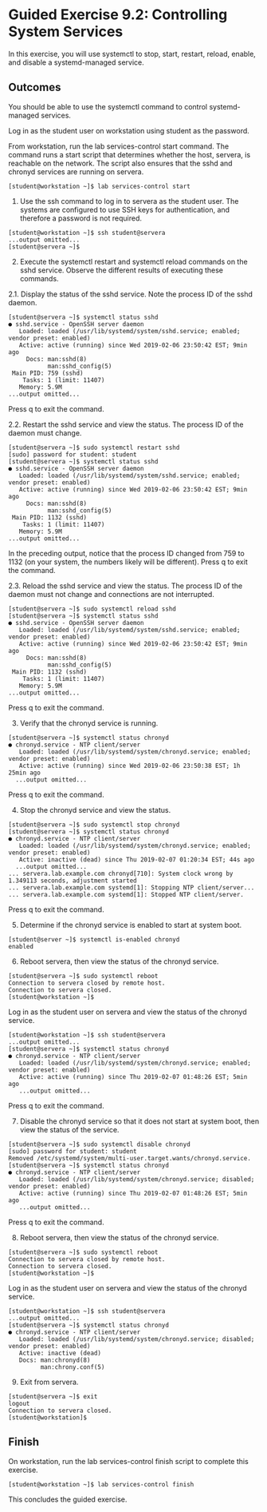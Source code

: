 # Guided Exercise 9.2: Controlling System Services

In this exercise, you will use systemctl to stop, start, restart, reload, enable, and disable a systemd-managed service.

## Outcomes

You should be able to use the systemctl command to control systemd-managed services.

Log in as the student user on workstation using student as the password.

From workstation, run the lab services-control start command. The command runs a start script that determines whether the host, servera, is reachable on the network. The script also ensures that the sshd and chronyd services are running on servera.

```
[student@workstation ~]$ lab services-control start
```

1. Use the ssh command to log in to servera as the student user. The systems are configured to use SSH keys for authentication, and therefore a password is not required.

```
[student@workstation ~]$ ssh student@servera
...output omitted...
[student@servera ~]$ 
```

2. Execute the systemctl restart and systemctl reload commands on the sshd service. Observe the different results of executing these commands.

2.1. Display the status of the sshd service. Note the process ID of the sshd daemon.

```
[student@servera ~]$ systemctl status sshd
● sshd.service - OpenSSH server daemon
   Loaded: loaded (/usr/lib/systemd/system/sshd.service; enabled; vendor preset: enabled)
   Active: active (running) since Wed 2019-02-06 23:50:42 EST; 9min ago
     Docs: man:sshd(8)
           man:sshd_config(5)
 Main PID: 759 (sshd)
    Tasks: 1 (limit: 11407)
   Memory: 5.9M
...output omitted...
```

Press q to exit the command.

2.2. Restart the sshd service and view the status. The process ID of the daemon must change.

```
[student@servera ~]$ sudo systemctl restart sshd
[sudo] password for student: student
[student@servera ~]$ systemctl status sshd
● sshd.service - OpenSSH server daemon
   Loaded: loaded (/usr/lib/systemd/system/sshd.service; enabled; vendor preset: enabled)
   Active: active (running) since Wed 2019-02-06 23:50:42 EST; 9min ago
     Docs: man:sshd(8)
           man:sshd_config(5)
 Main PID: 1132 (sshd)
    Tasks: 1 (limit: 11407)
   Memory: 5.9M
...output omitted...
```

In the preceding output, notice that the process ID changed from 759 to 1132 (on your system, the numbers likely will be different). Press q to exit the command.

2.3. Reload the sshd service and view the status. The process ID of the daemon must not change and connections are not interrupted.

```
[student@servera ~]$ sudo systemctl reload sshd
[student@servera ~]$ systemctl status sshd
● sshd.service - OpenSSH server daemon
   Loaded: loaded (/usr/lib/systemd/system/sshd.service; enabled; vendor preset: enabled)
   Active: active (running) since Wed 2019-02-06 23:50:42 EST; 9min ago
     Docs: man:sshd(8)
           man:sshd_config(5)
 Main PID: 1132 (sshd)
    Tasks: 1 (limit: 11407)
   Memory: 5.9M
...output omitted...
```

Press q to exit the command.

3. Verify that the chronyd service is running.

```
[student@servera ~]$ systemctl status chronyd
● chronyd.service - NTP client/server
   Loaded: loaded (/usr/lib/systemd/system/chronyd.service; enabled; vendor preset: enabled)
   Active: active (running) since Wed 2019-02-06 23:50:38 EST; 1h 25min ago
  ...output omitted...
```

Press q to exit the command.

4. Stop the chronyd service and view the status.

```
[student@servera ~]$ sudo systemctl stop chronyd
[student@servera ~]$ systemctl status chronyd
● chronyd.service - NTP client/server
   Loaded: loaded (/usr/lib/systemd/system/chronyd.service; enabled; vendor preset: enabled)
   Active: inactive (dead) since Thu 2019-02-07 01:20:34 EST; 44s ago
  ...output omitted...
... servera.lab.example.com chronyd[710]: System clock wrong by 1.349113 seconds, adjustment started
... servera.lab.example.com systemd[1]: Stopping NTP client/server...
... servera.lab.example.com systemd[1]: Stopped NTP client/server.
```

Press q to exit the command.

5. Determine if the chronyd service is enabled to start at system boot.

```
[student@server ~]$ systemctl is-enabled chronyd
enabled
```

6. Reboot servera, then view the status of the chronyd service.

```
[student@servera ~]$ sudo systemctl reboot
Connection to servera closed by remote host.
Connection to servera closed.
[student@workstation ~]$ 
```
Log in as the student user on servera and view the status of the chronyd service.
```
[student@workstation ~]$ ssh student@servera
...output omitted...
[student@servera ~]$ systemctl status chronyd
● chronyd.service - NTP client/server
   Loaded: loaded (/usr/lib/systemd/system/chronyd.service; enabled; vendor preset: enabled)
   Active: active (running) since Thu 2019-02-07 01:48:26 EST; 5min ago
   ...output omitted...
```
Press q to exit the command.

7. Disable the chronyd service so that it does not start at system boot, then view the status of the service.

```
[student@servera ~]$ sudo systemctl disable chronyd
[sudo] password for student: student
Removed /etc/systemd/system/multi-user.target.wants/chronyd.service.
[student@servera ~]$ systemctl status chronyd
● chronyd.service - NTP client/server
   Loaded: loaded (/usr/lib/systemd/system/chronyd.service; disabled; vendor preset: enabled)
   Active: active (running) since Thu 2019-02-07 01:48:26 EST; 5min ago
   ...output omitted...
```

Press q to exit the command.

8. Reboot servera, then view the status of the chronyd service.

```
[student@servera ~]$ sudo systemctl reboot
Connection to servera closed by remote host.
Connection to servera closed.
[student@workstation ~]$ 
```

Log in as the student user on servera and view the status of the chronyd service.

```
[student@workstation ~]$ ssh student@servera
...output omitted...
[student@servera ~]$ systemctl status chronyd
● chronyd.service - NTP client/server
   Loaded: loaded (/usr/lib/systemd/system/chronyd.service; disabled; vendor preset: enabled)
   Active: inactive (dead)
   Docs: man:chronyd(8)
         man:chrony.conf(5)
```

9. Exit from servera.

```
[student@servera ~]$ exit
logout
Connection to servera closed.
[student@workstation]$ 
```

## Finish

On workstation, run the lab services-control finish script to complete this exercise.

```
[student@workstation ~]$ lab services-control finish
```

This concludes the guided exercise.

